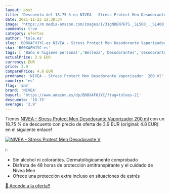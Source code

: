 ```yaml
---
layout: post
title: 'Descuento del 18.75 % en NIVEA - Stress Protect Men Desodorante V'
date: 2021-11-23 12:30:34
image: 'https://m.media-amazon.com/images/I/31gNDEN76TS._SL500_._SL400_.jpg'
comments: true
category: ofertas
author: 'tole.es'
slug: 'B00XAFHJYC-es NIVEA - Stress Protect Men Desodorante Vaporizador 200 ml'
sku: 'B00XAFHJYC-es'
tags: [ 'Baño e higiene personal','Belleza','Desodorantes','desodorante','nivea', ]
actualPrice: 3.9 EUR
currency: EUR
price: 3.9
comparePrice: 4.8 EUR
prodname: 'NIVEA - Stress Protect Men Desodorante Vaporizador  200 ml'
country: 'es'
flag: '🇪🇸'
brand: 'NIVEA'
buyurl: 'https://www.amazon.es/dp/B00XAFHJYC/?tag=tolees-21'
descuento: '18.75'
average: '3.9'
---
```


Tienes [NIVEA - Stress Protect Men Desodorante Vaporizador  200 ml](https://www.amazon.es/dp/B00XAFHJYC/?tag=tolees-21) con un 18.75 % de descuento con precio de oferta de 3.9 EUR (original: 4.8 EUR) en el siguiente enlace!

[![NIVEA - Stress Protect Men Desodorante V](https://m.media-amazon.com/images/I/31gNDEN76TS._SL500_._SL400_.jpg)](https://www.amazon.es/dp/B00XAFHJYC/?tag=tolees-21)

ℹ️:

- Sin alcohol ni colorantes. Dermatológicamente comprobado
- Disfruta de 48 horas de protección antitranspirante y el cuidado de Nivea Men
- Ofrece una protección extra incluso en situaciones de estrés

[🛒 Accede a la oferta!!](https://www.amazon.es/dp/B00XAFHJYC/?tag=tolees-21)
